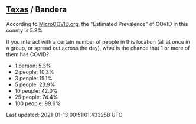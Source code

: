
## [Texas](/united-states/texas) / Bandera

According to [MicroCOVID.org](http://microcovid.org),
the "Estimated Prevalence" of COVID in this county is 5.3%

If you interact with a certain number of people in this location
(all at once in a group, or spread out across the day), what is the chance that
1 or more of them has COVID?

- 1 person: 5.3%
- 2 people: 10.3%
- 3 people: 15.1%
- 5 people: 23.9%
- 10 people: 42.0%
- 25 people: 74.4%
- 100 people: 99.6%

Last updated: 2021-01-13 00:51:01.433258 UTC
